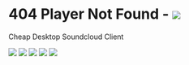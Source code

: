 # 404 Player Not Found - <img src="https://img.shields.io/static/v1?label=Download&style=for-the-badge&color=blue&link=https://github.com/MrMysterius/404-Player-Not-Found/releases&message=Click%20Here" />

Cheap Desktop Soundcloud Client

<img src="https://img.shields.io/github/v/release/MrMysterius/404-Player-Not-Found?style=for-the-badge" /> <img src="https://img.shields.io/github/downloads/MrMysterius/404-Player-Not-Found/latest/total?style=for-the-badge" /> <img src="https://img.shields.io/github/issues/MrMysterius/404-Player-Not-Found?style=for-the-badge" /> <img src="https://img.shields.io/github/license/MrMysterius/404-Player-Not-Found?style=for-the-badge" /> <img src="https://img.shields.io/github/commit-activity/m/MrMysterius/404-Player-Not-Found?style=for-the-badge" />
